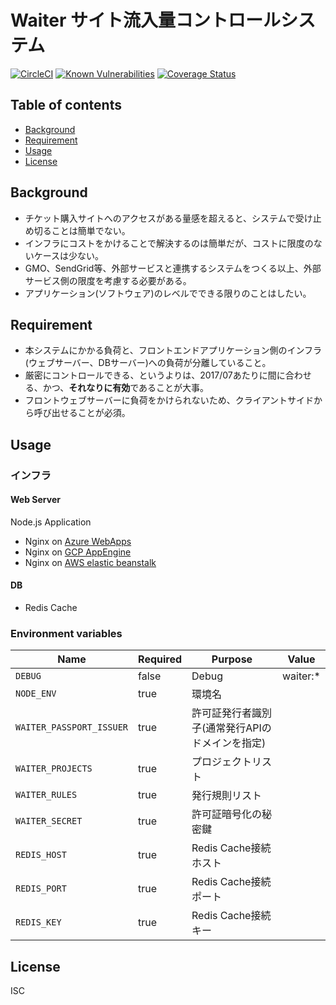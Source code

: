# Waiter サイト流入量コントロールシステム

[![CircleCI](https://circleci.com/gh/waiter-jp/api.svg?style=svg)](https://circleci.com/gh/waiter-jp/api)
[![Known Vulnerabilities](https://snyk.io/test/github/waiter-jp/api/badge.svg)](https://snyk.io/test/github/waiter-jp/api)
[![Coverage Status](https://coveralls.io/repos/github/waiter-jp/api/badge.svg)](https://coveralls.io/github/waiter-jp/api)

## Table of contents

* [Background](#background)
* [Requirement](#requirement)
* [Usage](#usage)
* [License](#license)

## Background

- チケット購入サイトへのアクセスがある量感を超えると、システムで受け止め切ることは簡単でない。
- インフラにコストをかけることで解決するのは簡単だが、コストに限度のないケースは少ない。
- GMO、SendGrid等、外部サービスと連携するシステムをつくる以上、外部サービス側の限度を考慮する必要がある。
- アプリケーション(ソフトウェア)のレベルでできる限りのことはしたい。

## Requirement

- 本システムにかかる負荷と、フロントエンドアプリケーション側のインフラ(ウェブサーバー、DBサーバー)への負荷が分離していること。
- 厳密にコントロールできる、というよりは、2017/07あたりに間に合わせる、かつ、**それなりに有効**であることが大事。
- フロントウェブサーバーに負荷をかけられないため、クライアントサイドから呼び出せることが必須。

## Usage

### インフラ

#### Web Server

Node.js Application  
- Nginx on [Azure WebApps](https://azure.microsoft.com/ja-jp/services/app-service/web/)
- Nginx on [GCP AppEngine](https://cloud.google.com/appengine/?hl=ja)
- Nginx on [AWS elastic beanstalk](https://aws.amazon.com/jp/elasticbeanstalk/)

#### DB

- Redis Cache

### Environment variables

| Name                     | Required | Purpose                                         | Value    |
| ------------------------ | -------- | ----------------------------------------------- | -------- |
| `DEBUG`                  | false    | Debug                                           | waiter:* |
| `NODE_ENV`               | true     | 環境名                                          |          |
| `WAITER_PASSPORT_ISSUER` | true     | 許可証発行者識別子(通常発行APIのドメインを指定) |          |
| `WAITER_PROJECTS`        | true     | プロジェクトリスト                              |          |
| `WAITER_RULES`           | true     | 発行規則リスト                                  |          |
| `WAITER_SECRET`          | true     | 許可証暗号化の秘密鍵                            |          |
| `REDIS_HOST`             | true     | Redis Cache接続ホスト                           |          |
| `REDIS_PORT`             | true     | Redis Cache接続ポート                           |          |
| `REDIS_KEY`              | true     | Redis Cache接続キー                             |          |

## License

ISC
